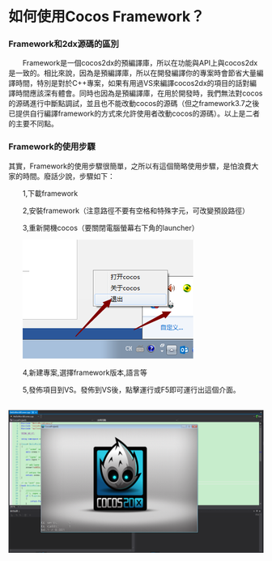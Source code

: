 # 如何使用Cocos Framework？

### Framework和2dx源碼的區別

&emsp;&emsp;Framework是一個cocos2dx的預編譯庫，所以在功能與API上與cocos2dx是一致的。相比來說，因為是預編譯庫，所以在開發編譯你的專案時會節省大量編譯時間，特別是對於C++專案，如果有用過VS來編譯cocos2dx的項目的話對編譯時間應該深有體會。同時也因為是預編譯庫，在用於開發時，我們無法對cocos的源碼進行中斷點調試，並且也不能改動cocos的源碼（但之framework3.7之後已提供自行編譯framework的方式來允許使用者改動cocos的源碼）。以上是二者的主要不同點。

### Framework的使用步驟

其實，Framework的使用步驟很簡單，之所以有這個簡略使用步驟，是怕浪費大家的時間。廢話少說，步驟如下：

&emsp;&emsp;1,下載framework

&emsp;&emsp;2,安裝framework（注意路徑不要有空格和特殊字元，可改變預設路徑）

&emsp;&emsp;3,重新開機cocos（要關閉電腦螢幕右下角的launcher）

&emsp;&emsp;![image](res/image004.png) 

&emsp;&emsp;4,新建專案,選擇framework版本,語言等

&emsp;&emsp;5,發佈項目到VS。發佈到VS後，點擊運行或F5即可運行出這個介面。
 
&emsp;&emsp;![image](res/image009.png) 
